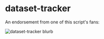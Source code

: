 # dataset-tracker

An endorsement from one of this script's fans:

![dataset-tracker blurb](http://tools.wprdc.org/r/wprdc-dashboard/images/dataset-tracker-blurb.png)
